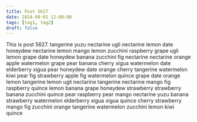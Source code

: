 ```yaml
---
title: Post 5627
date: 2024-09-01 12:00:00
tags: [tag1, tag2]
draft: false
---
```

This is post 5627.
tangerine
yuzu
nectarine
ugli
nectarine
lemon
date
honeydew
nectarine
lemon
mango
lemon
zucchini
raspberry
grape
ugli
lemon
grape
date
honeydew
banana
zucchini
fig
nectarine
nectarine
orange
apple
watermelon
grape
pear
banana
cherry
xigua
watermelon
date
elderberry
xigua
pear
honeydew
date
orange
cherry
tangerine
watermelon
kiwi
pear
fig
strawberry
apple
fig
watermelon
quince
grape
date
orange
lemon
tangerine
lemon
ugli
nectarine
tangerine
nectarine
mango
fig
raspberry
quince
lemon
banana
grape
honeydew
strawberry
strawberry
banana
zucchini
quince
pear
raspberry
pear
mango
nectarine
yuzu
banana
strawberry
watermelon
elderberry
xigua
xigua
quince
cherry
strawberry
mango
fig
zucchini
orange
tangerine
watermelon
zucchini
lemon
kiwi
quince
